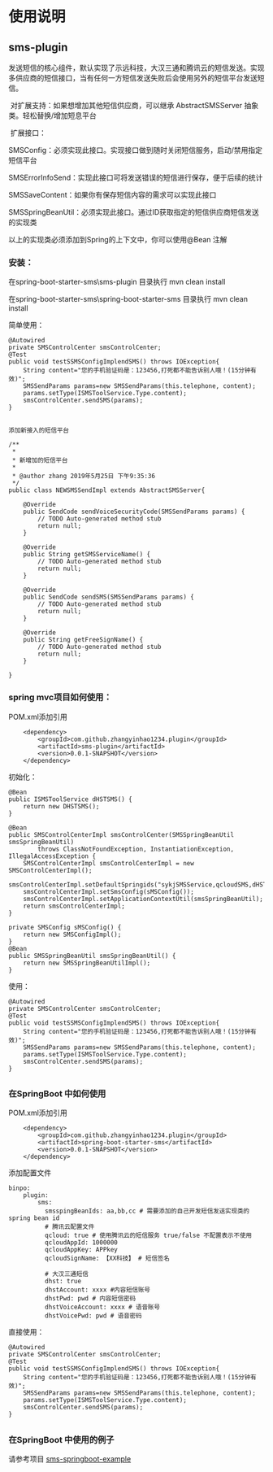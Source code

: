 # 使用说明
## sms-plugin

​	发送短信的核心组件，默认实现了示远科技，大汉三通和腾讯云的短信发送。实现多供应商的短信接口，当有任何一方短信发送失败后会使用另外的短信平台发送短信。

​	对扩展支持：如果想增加其他短信供应商，可以继承 AbstractSMSServer 抽象类。轻松替换/增加短息平台

​	扩展接口：

SMSConfig：必须实现此接口。实现接口做到随时关闭短信服务，启动/禁用指定短信平台

SMSErrorInfoSend：实现此接口可将发送错误的短信进行保存，便于后续的统计

SMSSaveContent：如果你有保存短信内容的需求可以实现此接口

SMSSpringBeanUtil：必须实现此接口。通过ID获取指定的短信供应商短信发送的实现类

以上的实现类必须添加到Spring的上下文中，你可以使用@Bean 注解



### 安装：

在spring-boot-starter-sms\sms-plugin 目录执行  mvn clean install

在spring-boot-starter-sms\spring-boot-starter-sms 目录执行 mvn clean install



简单使用：

	@Autowired
	private SMSControlCenter smsControlCenter;
	@Test
	public void testSSMSConfigImplendSMS() throws IOException{
		String content="您的手机验证码是：123456,打死都不能告诉别人哦！(15分钟有效)";
		SMSSendParams params=new SMSSendParams(this.telephone, content);
		params.setType(ISMSToolService.Type.content);
		smsControlCenter.sendSMS(params);
	}
	
	
	添加新接入的短信平台
	
	/**
	 * 
	 * 新增加的短信平台
	 *
	 * @author zhang 2019年5月25日 下午9:35:36
	 */
	public class NEWSMSSendImpl extends AbstractSMSServer{
	
	    @Override
	    public SendCode sendVoiceSecurityCode(SMSSendParams params) {
	        // TODO Auto-generated method stub
	        return null;
	    }
	
	    @Override
	    public String getSMSServiceName() {
	        // TODO Auto-generated method stub
	        return null;
	    }
	
	    @Override
	    public SendCode sendSMS(SMSSendParams params) {
	        // TODO Auto-generated method stub
	        return null;
	    }
	
	    @Override
	    public String getFreeSignName() {
	        // TODO Auto-generated method stub
	        return null;
	    }
	
	}
	
	
	



### spring mvc项目如何使用：

POM.xml添加引用

		<dependency>
			<groupId>com.github.zhangyinhao1234.plugin</groupId>
			<artifactId>sms-plugin</artifactId>
			<version>0.0.1-SNAPSHOT</version>
		</dependency>


初始化：

    @Bean
    public ISMSToolService dHSTSMS() {
        return new DHSTSMS();
    }
    
    @Bean
    public SMSControlCenterImpl smsControlCenter(SMSSpringBeanUtil smsSpringBeanUtil)
            throws ClassNotFoundException, InstantiationException, IllegalAccessException {
        SMSControlCenterImpl smsControlCenterImpl = new SMSControlCenterImpl();
        smsControlCenterImpl.setDefaultSpringids("sykjSMSService,qcloudSMS,dHSTSMS");
        smsControlCenterImpl.setSmsConfig(sMSConfig());
        smsControlCenterImpl.setApplicationContextUtil(smsSpringBeanUtil);
        return smsControlCenterImpl;
    }
    
    private SMSConfig sMSConfig() {
        return new SMSConfigImpl();
    }
    @Bean
    public SMSSpringBeanUtil smsSpringBeanUtil() {
        return new SMSSpringBeanUtilImpl();
    }
使用：

	@Autowired
	private SMSControlCenter smsControlCenter;
	@Test
	public void testSSMSConfigImplendSMS() throws IOException{
		String content="您的手机验证码是：123456,打死都不能告诉别人哦！(15分钟有效)";
		SMSSendParams params=new SMSSendParams(this.telephone, content);
		params.setType(ISMSToolService.Type.content);
		smsControlCenter.sendSMS(params);
	}

## 

### 在SpringBoot 中如何使用

POM.xml添加引用

		<dependency>
			<groupId>com.github.zhangyinhao1234.plugin</groupId>
			<artifactId>spring-boot-starter-sms</artifactId>
			<version>0.0.1-SNAPSHOT</version>
		</dependency>
添加配置文件

    binpo: 
    	plugin: 
            sms: 
              smsspingBeanIds: aa,bb,cc # 需要添加的自己开发短信发送实现类的 spring bean id
              # 腾讯云配置文件
              qcloud: true # 使用腾讯云的短信服务 true/false 不配置表示不使用
              qcloudAppId: 1000000
              qcloudAppKey: APPkey
              qcloudSignName: 【XX科技】 # 短信签名
    
              # 大汉三通短信
              dhst: true 
              dhstAccount: xxxx #内容短信账号
              dhstPwd: pwd # 内容短信密码
              dhstVoiceAccount: xxxx # 语音账号
              dhstVoicePwd: pwd # 语音密码

直接使用：

	@Autowired
	private SMSControlCenter smsControlCenter;
	@Test
	public void testSSMSConfigImplendSMS() throws IOException{
		String content="您的手机验证码是：123456,打死都不能告诉别人哦！(15分钟有效)";
		SMSSendParams params=new SMSSendParams(this.telephone, content);
		params.setType(ISMSToolService.Type.content);
		smsControlCenter.sendSMS(params);
	}
## 

### 在SpringBoot 中使用的例子

请参考项目 [sms-springboot-example](https://github.com/zhangyinhao1234/spring-boot-starter-sms/tree/master/sms-springboot-example)